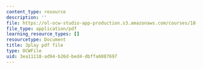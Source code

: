 ```yaml
---
content_type: resource
description: ''
file: https://ol-ocw-studio-app-production.s3.amazonaws.com/courses/18-03sc-differential-equations-fall-2011/3ea11118ad94b26dbed4dbffa6087697_xJz3NZap1lw.pdf
file_type: application/pdf
learning_resource_types: []
resourcetype: Document
title: 3play pdf file
type: OCWFile
uid: 3ea11118-ad94-b26d-bed4-dbffa6087697
---
```

